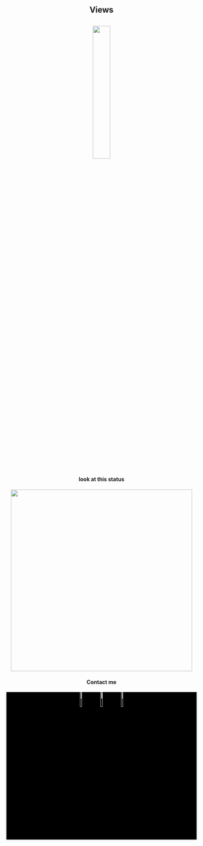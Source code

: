 <h2 align="center">Views<h2>

<h4 align="center">
    <img src="https://profile-counter.glitch.me/Kodaiwya/count.svg" width="30%">
</h4>

<h4 align="center">look at this status</h4>

<p align="center">
    <img width="480px" src="https://github-readme-stats.vercel.app/api?username=Kodaiwya&show_icons=true&theme=prussian&layout=compact">
</p>

<h4 align="center">Contact me</h4>

<p align="center" style="background:black">
  <a href="https://twitter.com/Kodaiwya" target="_blank">
    <img width="10%" align="center" src="https://img.shields.io/badge/-Kodaiwya-05122A?style=flat&logo=twitter" alt="twitter"/>  
  </a>
  <a href="https://linkedin.com/in/Kodaiwya" target="_blank">
    <img width="10%" align="center" src="https://img.shields.io/badge/-Kodaiwya-05122A?style=flat&logo=linkedin" alt="linkedin"/>
  </a>
  <a href="https://instagram.com/Kodaiwya" target="_blank">
    <img width="10%" align="center" src="https://img.shields.io/badge/-Kodaiwya-05122A?style=flat&logo=instagram" alt="instagram"/>
  </a>
</p>
